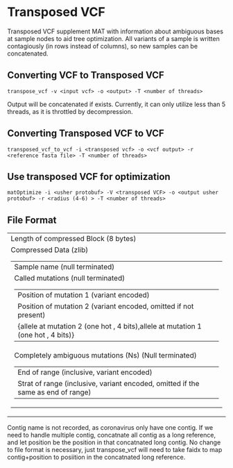 # Transposed VCF
Transposed VCF supplement MAT with information about ambiguous bases at sample nodes to aid tree optimization. All variants of a sample is written contagiously (in rows instead of columns), so new samples can be concatenated.
## Converting VCF to Transposed VCF
```
transpose_vcf -v <input vcf> -o <output> -T <number of threads>
```
Output will be concatenated if exists. Currently, it can only utilize less than 5 threads, as it is throttled by decompression.
## Converting Transposed VCF to VCF
```
transposed_vcf_to_vcf -i <transposed vcf> -o <vcf output> -r <reference fasta file> -T <number of threads>
```
## Use transposed VCF for optimization
```
matOptimize -i <usher protobuf> -V <transposed VCF> -o <output usher protobuf> -r <radius (4-6) > -T <number of threads>
```
## File Format
<table>
  <tbody>
    <tr>
        <td>Length of compressed Block (8 bytes)</td>
    </tr>
    <tr>
        <td>
        Compressed Data (zlib)
        <table>
            <tbody>
                <tr>
                    <td> Sample name (null terminated) </td>
                </tr>
                <tr>
                    <td> Called mutations (null terminated)
                        <table>
                        <tbody>
                            <tr> 
                              <td> Position of mutation 1 (variant encoded) 
                            <tr> 
                              <td> Position of mutation 2 (variant encoded, omitted if not present) 
                            <tr> 
                              <td> {allele at mutation 2 (one hot , 4 bits),allele at mutation 1 (one hot , 4 bits)} 
                        </tbody>
                        </table>
                    </td>
                </tr>
                <tr>
                    <td>
                        Completely ambiguous mutations (Ns) (Null terminated)
                        <table>
                        <tbody>
                        <tr>
                            <td> End of range (inclusive, variant encoded) 
                        <tr>
                            <td> Strat of range (inclusive, variant encoded, omitted if the same as end of range)
                        </tbody>
                        </table>
                    </td>
                </tr>
            </tbody>
        </table>
    </tr>
  </tbody>
</table>
Contig name is not recorded, as coronavirus only have one contig. If we need to handle multiple contig, concatnate all contig as a long reference, and let position be the position in that concatnated long contig. No change to file format is necessary, just transpose_vcf will need to take faidx to map contig+position to posiition in the concatnated long reference.
